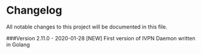 # Changelog

All notable changes to this project will be documented in this file.

###Version 2.11.0 - 2020-01-28
[NEW] First version of IVPN Daemon written in Golang

